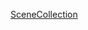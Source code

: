 
[SceneCollection](https://github.com/Nicolas-Constanty/UnityTools/blob/master/docs/SceneCollection.md)
